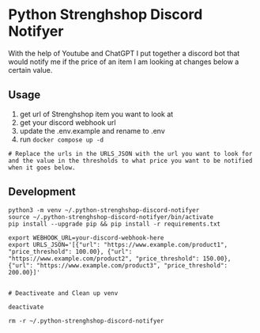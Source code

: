 # Python Strenghshop Discord Notifyer

With the help of Youtube and ChatGPT I put together a discord bot that would notify me if the price of an item I am looking at changes below a certain value.

## Usage

1. get url of Strenghshop item you want to look at
2. get your discord webhook url
3. update the .env.example and rename to .env
4. run `docker compose up -d`

```
# Replace the urls in the URLS_JSON with the url you want to look for and the value in the thresholds to what price you want to be notified when it goes below.

```

## Development

```
python3 -m venv ~/.python-strenghshop-discord-notifyer
source ~/.python-strenghshop-discord-notifyer/bin/activate
pip install --upgrade pip && pip install -r requirements.txt

export WEBHOOK_URL=your-discord-webhook-here
export URLS_JSON='[{"url": "https://www.example.com/product1", "price_threshold": 100.00}, {"url": "https://www.example.com/product2", "price_threshold": 150.00}, {"url": "https://www.example.com/product3", "price_threshold": 200.00}]'


# Deactiveate and Clean up venv

deactivate

rm -r ~/.python-strenghshop-discord-notifyer

```